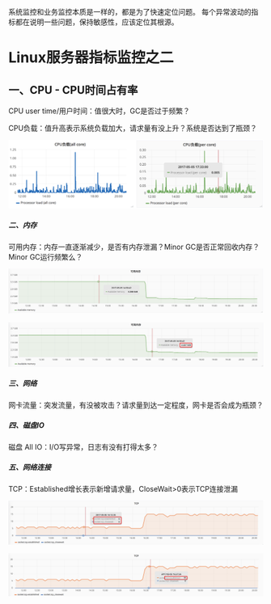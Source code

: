 
系统监控和业务监控本质是一样的，都是为了快速定位问题。
每个异常波动的指标都在说明一些问题，保持敏感性，应该定位其根源。


# Linux服务器指标监控之二
## 一、CPU - CPU时间占有率
CPU user time/用户时间：值很大时，GC是否过于频繁？

CPU负载：值升高表示系统负载加大，请求量有没上升？系统是否达到了瓶颈？

![CPU负载](服务器指标对比/1.2、CPU负载.png)


##### 二、内存
可用内存：内存一直逐渐减少，是否有内存泄漏？Minor GC是否正常回收内存？Minor GC运行频繁么？

![可用内存-1](服务器指标对比/2.1、可用内存.png)

![可用内存-2](服务器指标对比/2.2、可用内存.png)


##### 三、网络
网卡流量：突发流量，有没被攻击？请求量到达一定程度，网卡是否会成为瓶颈？


##### 四、磁盘IO
磁盘 All IO：I/O写异常，日志有没有打得太多？


##### 五、网络连接
TCP：Established增长表示新增请求量，CloseWait>0表示TCP连接泄漏

![网络连接-1](服务器指标对比/5.1、网络连接.png)

![网络连接-2](服务器指标对比/5.2、网络连接.png)

